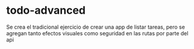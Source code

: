 # todo-advanced
Se crea el tradicional ejercicio de crear una app de listar tareas, pero se agregan tanto efectos visuales como seguridad en las rutas por parte del api
